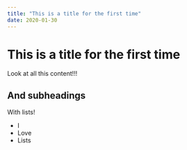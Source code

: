 ```yaml
---
title: "This is a title for the first time"
date: 2020-01-30
---
```

# This is a title for the first time

Look at all this content!!!

## And subheadings

With lists!
* I
* Love
* Lists
